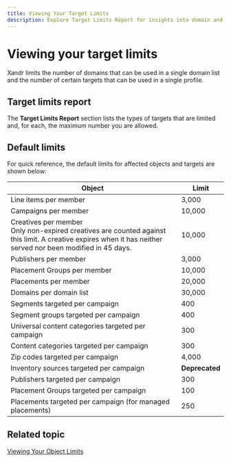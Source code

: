 ```yaml
---
title: Viewing Your Target Limits 
description: Explore Target Limits Report for insights into domain and target restrictions. Learn about the maximum allowed for each target type, optimizing your campaigns for success. 
---
```


# Viewing your target limits

Xandr limits the number of domains that can be used in a single domain list and the number of certain targets that can be used in a single profile.

## Target limits report

The **Target Limits Report** section lists the types of targets that are limited and, for each, the maximum number you are allowed.

## Default limits

For quick reference, the default limits for affected objects and targets are shown below:

| Object | Limit |
|---|---|
| Line items per member | 3,000 |
| Campaigns per member | 10,000 |
| Creatives per member<br>Only non-expired creatives are counted against this limit. A creative expires when it has neither served nor been modified in 45 days. | 10,000 |
| Publishers per member | 3,000 |
| Placement Groups per member | 10,000 |
| Placements per member | 20,000 |
| Domains per domain list | 30,000 |
| Segments targeted per campaign | 400 |
| Segment groups targeted per campaign | 400 |
| Universal content categories targeted per campaign | 300 |
| Content categories targeted per campaign | 300 |
| Zip codes targeted per campaign | 4,000 |
| Inventory sources targeted per campaign | **Deprecated** |
| Publishers targeted per campaign | 300 |
| Placement Groups targeted per campaign | 100 |
| Placements targeted per campaign (for managed placements) | 250 |

## Related topic

[Viewing Your Object Limits](viewing-your-object-limits.md)
